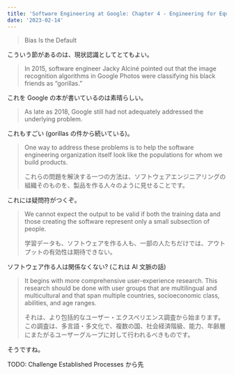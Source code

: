 ```yaml
---
title: 'Software Engineering at Google: Chapter 4 - Engineering for Equity'
date: '2023-02-14'
---
```


> Bias Is the Default

こういう節があるのは、現状認識としてとてもよい。

> In 2015, software engineer Jacky Alciné pointed out that the image recognition algorithms in Google Photos were classifying his black friends as “gorillas.” 

これを Google の本が書いているのは素晴らしい。 

> As late as 2018, Google still had not adequately addressed the underlying problem.

これもすごい (gorillas の件から続いている)。

> One way to address these problems is to help the software engineering organization itself look like the populations for whom we build products.
> 
> これらの問題を解決する一つの方法は、ソフトウェアエンジニアリングの組織そのものを、製品を作る人々のように見せることです。

これには疑問符がつくぞ。

> We cannot expect the output to be valid if both the training data and those creating the software represent only a small subsection of people. 
> 
> 学習データも、ソフトウェアを作る人も、一部の人たちだけでは、アウトプットの有効性は期待できない。

ソフトウェア作る人は関係なくない? (これは AI 文脈の話)

> It begins with more comprehensive user-experience research. This research should be done with user groups that are multilingual and multicultural and that span multiple countries, socioeconomic class, abilities, and age ranges.
> 
> それは、より包括的なユーザー・エクスペリエンス調査から始まります。この調査は、多言語・多文化で、複数の国、社会経済階級、能力、年齢層にまたがるユーザーグループに対して行われるべきものです。

そうですね。

TODO: Challenge Established Processes から先 

